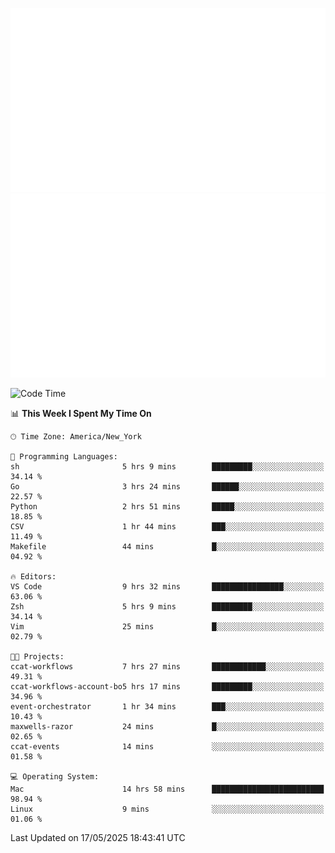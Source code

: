 <a href="https://github.com/jstrieb/github-stats">
 
![](https://github.com/evanhuang117/github-stats/blob/master/generated/overview.svg)
![](https://github.com/evanhuang117/github-stats/blob/master/generated/languages.svg)

</a>

<!--START_SECTION:waka-->
![Code Time](http://img.shields.io/badge/Code%20Time-871%20hrs%2012%20mins-blue)

📊 **This Week I Spent My Time On** 

```text
🕑︎ Time Zone: America/New_York

💬 Programming Languages: 
sh                       5 hrs 9 mins        █████████░░░░░░░░░░░░░░░░   34.14 % 
Go                       3 hrs 24 mins       ██████░░░░░░░░░░░░░░░░░░░   22.57 % 
Python                   2 hrs 51 mins       █████░░░░░░░░░░░░░░░░░░░░   18.85 % 
CSV                      1 hr 44 mins        ███░░░░░░░░░░░░░░░░░░░░░░   11.49 % 
Makefile                 44 mins             █░░░░░░░░░░░░░░░░░░░░░░░░   04.92 % 

🔥 Editors: 
VS Code                  9 hrs 32 mins       ████████████████░░░░░░░░░   63.06 % 
Zsh                      5 hrs 9 mins        █████████░░░░░░░░░░░░░░░░   34.14 % 
Vim                      25 mins             █░░░░░░░░░░░░░░░░░░░░░░░░   02.79 % 

🐱‍💻 Projects: 
ccat-workflows           7 hrs 27 mins       ████████████░░░░░░░░░░░░░   49.31 % 
ccat-workflows-account-bo5 hrs 17 mins       █████████░░░░░░░░░░░░░░░░   34.96 % 
event-orchestrator       1 hr 34 mins        ███░░░░░░░░░░░░░░░░░░░░░░   10.43 % 
maxwells-razor           24 mins             █░░░░░░░░░░░░░░░░░░░░░░░░   02.65 % 
ccat-events              14 mins             ░░░░░░░░░░░░░░░░░░░░░░░░░   01.58 % 

💻 Operating System: 
Mac                      14 hrs 58 mins      █████████████████████████   98.94 % 
Linux                    9 mins              ░░░░░░░░░░░░░░░░░░░░░░░░░   01.06 % 
```


 Last Updated on 17/05/2025 18:43:41 UTC
<!--END_SECTION:waka-->
